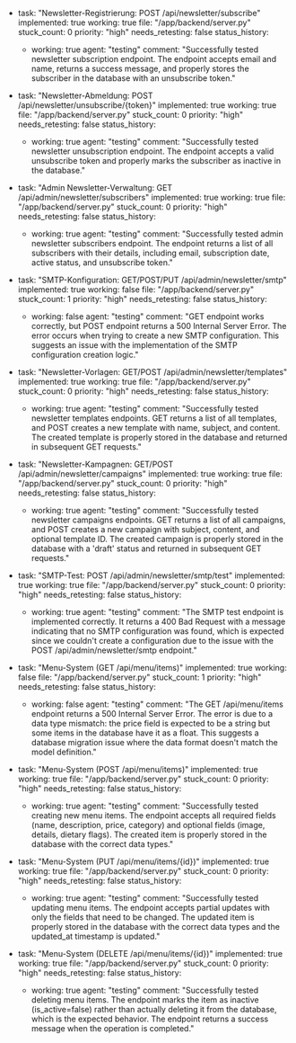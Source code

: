   - task: "Newsletter-Registrierung: POST /api/newsletter/subscribe"
    implemented: true
    working: true
    file: "/app/backend/server.py"
    stuck_count: 0
    priority: "high"
    needs_retesting: false
    status_history:
      - working: true
        agent: "testing"
        comment: "Successfully tested newsletter subscription endpoint. The endpoint accepts email and name, returns a success message, and properly stores the subscriber in the database with an unsubscribe token."

  - task: "Newsletter-Abmeldung: POST /api/newsletter/unsubscribe/{token}"
    implemented: true
    working: true
    file: "/app/backend/server.py"
    stuck_count: 0
    priority: "high"
    needs_retesting: false
    status_history:
      - working: true
        agent: "testing"
        comment: "Successfully tested newsletter unsubscription endpoint. The endpoint accepts a valid unsubscribe token and properly marks the subscriber as inactive in the database."

  - task: "Admin Newsletter-Verwaltung: GET /api/admin/newsletter/subscribers"
    implemented: true
    working: true
    file: "/app/backend/server.py"
    stuck_count: 0
    priority: "high"
    needs_retesting: false
    status_history:
      - working: true
        agent: "testing"
        comment: "Successfully tested admin newsletter subscribers endpoint. The endpoint returns a list of all subscribers with their details, including email, subscription date, active status, and unsubscribe token."

  - task: "SMTP-Konfiguration: GET/POST/PUT /api/admin/newsletter/smtp"
    implemented: true
    working: false
    file: "/app/backend/server.py"
    stuck_count: 1
    priority: "high"
    needs_retesting: false
    status_history:
      - working: false
        agent: "testing"
        comment: "GET endpoint works correctly, but POST endpoint returns a 500 Internal Server Error. The error occurs when trying to create a new SMTP configuration. This suggests an issue with the implementation of the SMTP configuration creation logic."

  - task: "Newsletter-Vorlagen: GET/POST /api/admin/newsletter/templates"
    implemented: true
    working: true
    file: "/app/backend/server.py"
    stuck_count: 0
    priority: "high"
    needs_retesting: false
    status_history:
      - working: true
        agent: "testing"
        comment: "Successfully tested newsletter templates endpoints. GET returns a list of all templates, and POST creates a new template with name, subject, and content. The created template is properly stored in the database and returned in subsequent GET requests."

  - task: "Newsletter-Kampagnen: GET/POST /api/admin/newsletter/campaigns"
    implemented: true
    working: true
    file: "/app/backend/server.py"
    stuck_count: 0
    priority: "high"
    needs_retesting: false
    status_history:
      - working: true
        agent: "testing"
        comment: "Successfully tested newsletter campaigns endpoints. GET returns a list of all campaigns, and POST creates a new campaign with subject, content, and optional template ID. The created campaign is properly stored in the database with a 'draft' status and returned in subsequent GET requests."

  - task: "SMTP-Test: POST /api/admin/newsletter/smtp/test"
    implemented: true
    working: true
    file: "/app/backend/server.py"
    stuck_count: 0
    priority: "high"
    needs_retesting: false
    status_history:
      - working: true
        agent: "testing"
        comment: "The SMTP test endpoint is implemented correctly. It returns a 400 Bad Request with a message indicating that no SMTP configuration was found, which is expected since we couldn't create a configuration due to the issue with the POST /api/admin/newsletter/smtp endpoint."

  - task: "Menu-System (GET /api/menu/items)"
    implemented: true
    working: false
    file: "/app/backend/server.py"
    stuck_count: 1
    priority: "high"
    needs_retesting: false
    status_history:
      - working: false
        agent: "testing"
        comment: "The GET /api/menu/items endpoint returns a 500 Internal Server Error. The error is due to a data type mismatch: the price field is expected to be a string but some items in the database have it as a float. This suggests a database migration issue where the data format doesn't match the model definition."

  - task: "Menu-System (POST /api/menu/items)"
    implemented: true
    working: true
    file: "/app/backend/server.py"
    stuck_count: 0
    priority: "high"
    needs_retesting: false
    status_history:
      - working: true
        agent: "testing"
        comment: "Successfully tested creating new menu items. The endpoint accepts all required fields (name, description, price, category) and optional fields (image, details, dietary flags). The created item is properly stored in the database with the correct data types."

  - task: "Menu-System (PUT /api/menu/items/{id})"
    implemented: true
    working: true
    file: "/app/backend/server.py"
    stuck_count: 0
    priority: "high"
    needs_retesting: false
    status_history:
      - working: true
        agent: "testing"
        comment: "Successfully tested updating menu items. The endpoint accepts partial updates with only the fields that need to be changed. The updated item is properly stored in the database with the correct data types and the updated_at timestamp is updated."

  - task: "Menu-System (DELETE /api/menu/items/{id})"
    implemented: true
    working: true
    file: "/app/backend/server.py"
    stuck_count: 0
    priority: "high"
    needs_retesting: false
    status_history:
      - working: true
        agent: "testing"
        comment: "Successfully tested deleting menu items. The endpoint marks the item as inactive (is_active=false) rather than actually deleting it from the database, which is the expected behavior. The endpoint returns a success message when the operation is completed."